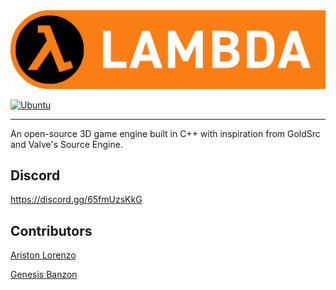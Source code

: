 <img src="lambda-fulllogo.png">

<br>

[![Ubuntu](https://github.com/4tl0renz0/lambda-engine/actions/workflows/ubuntu.yml/badge.svg)](https://github.com/4tl0renz0/lambda-engine/actions/workflows/ubuntu.yml)

---

An open-source 3D game engine built in C++ with
inspiration from GoldSrc and Valve's Source Engine.

## Discord
https://discord.gg/65fmUzsKkG

## Contributors
<a href="https://github.com/4tl0renz0"> Ariston Lorenzo</a>

<a href="https://github.com/Myst330"> Genesis Banzon </a>
